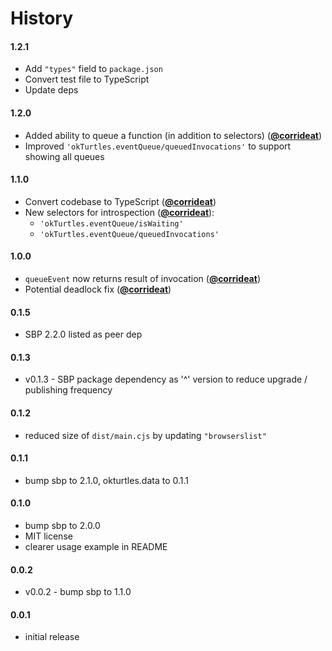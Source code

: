 # History

#### 1.2.1

- Add `"types"` field to `package.json`
- Convert test file to TypeScript
- Update deps


#### 1.2.0

- Added ability to queue a function (in addition to selectors) ([**@corrideat**](https://github.com/corrideat))
- Improved `'okTurtles.eventQueue/queuedInvocations'` to support showing all queues

#### 1.1.0

- Convert codebase to TypeScript ([**@corrideat**](https://github.com/corrideat))
- New selectors for introspection ([**@corrideat**](https://github.com/corrideat)):
  - `'okTurtles.eventQueue/isWaiting'`
  - `'okTurtles.eventQueue/queuedInvocations'`

#### 1.0.0

- `queueEvent` now returns result of invocation ([**@corrideat**](https://github.com/corrideat))
- Potential deadlock fix ([**@corrideat**](https://github.com/corrideat))

#### 0.1.5

- SBP 2.2.0 listed as peer dep

#### 0.1.3

- v0.1.3 - SBP package dependency as '^' version to reduce upgrade / publishing frequency

#### 0.1.2

- reduced size of `dist/main.cjs` by updating `"browserslist"`

#### 0.1.1

- bump sbp to 2.1.0, okturtles.data to 0.1.1

#### 0.1.0

- bump sbp to 2.0.0
- MIT license
- clearer usage example in README


#### 0.0.2

- v0.0.2 - bump sbp to 1.1.0

#### 0.0.1

- initial release
